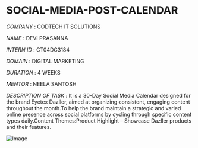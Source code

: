 # SOCIAL-MEDIA-POST-CALENDAR

*COMPANY* : CODTECH IT SOLUTIONS 

*NAME* : DEVI PRASANNA

*INTERN ID* : CT04DG3184

*DOMAIN* : DIGITAL MARKETING 

*DURATION* : 4 WEEKS

*MENTOR* : NEELA SANTOSH 

*DESCRIPTION OF TASK* : It is a 30-Day Social Media Calendar designed for the brand Eyetex Dazller, aimed at organizing consistent, engaging content throughout the month.To help the brand maintain a strategic and varied online presence across social platforms by cycling through specific content types daily.Content Themes:Product Highlight – Showcase Dazller products and their features.

![Image](https://github.com/user-attachments/assets/e0f9f2a4-d497-45d7-9343-0d704f532386)
